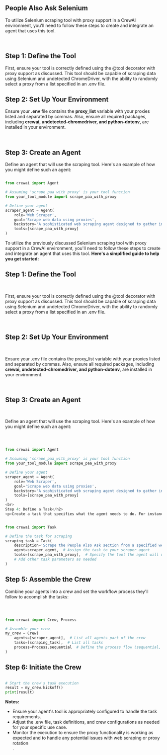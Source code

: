 <h2>People Also Ask Selenium</h2>

<p>To utilize Selenium scraping tool with proxy support in a CrewAI environment, you'll need to follow these steps to create and integrate an agent that uses this tool.</p> 
<br>
<h2><strong>Step 1: Define the Tool</strong></h2>
<p>First, ensure your tool is correctly defined using the @tool decorator with proxy support as discussed. This tool should be capable of scraping data using Selenium and undetected ChromeDriver, with the ability to randomly select a proxy from a list specified in an .env file.</p>
<h2>Step 2: Set Up Your Environment</h2>
<p>Ensure your <strong>.env</strong> file contains the <strong>proxy_list</strong> variable with your proxies listed and separated by commas. Also, ensure all required packages, including <strong>crewai, undetected-chromedriver, and python-dotenv</strong>, are installed in your environment.</p>

<br><h2>Step 3: Create an Agent</h2>
<p>Define an agent that will use the scraping tool. Here's an example of how you might define such an agent:</p>

```python

from crewai import Agent

# Assuming 'scrape_paa_with_proxy' is your tool function
from your_tool_module import scrape_paa_with_proxy

# Define your agent
scraper_agent = Agent(
    role='Web Scraper',
    goal='Scrape web data using proxies',
    backstory='A sophisticated web scraping agent designed to gather information stealthily.',
    tools=[scrape_paa_with_proxy]
)

```
<p>To utilize the previously discussed Selenium scraping tool with proxy support in a CrewAI environment, you'll need to follow these steps to create and integrate an agent that uses this tool. <strong>Here's a simplified guide to help you get started:</strong></p>
<h2>Step 1: Define the Tool</h2>
<br>
<p>First, ensure your tool is correctly defined using the @tool decorator with proxy support as discussed. This tool should be capable of scraping data using Selenium and undetected ChromeDriver, with the ability to randomly select a proxy from a list specified in an .env file.</p>
<br>
<h2>Step 2: Set Up Your Environment</h2>
<br>
<p>Ensure your .env file contains the proxy_list variable with your proxies listed and separated by commas. Also, ensure all required packages, including <strong>crewai, undetected-chromedriver, and python-dotenv,</strong> are installed in your environment.</p>
<br>
<h2>Step 3: Create an Agent</h2>
<br>
    
<p>Define an agent that will use the scraping tool. Here's an example of how you might define such an agent:</p>
<br>

```python

from crewai import Agent

# Assuming 'scrape_paa_with_proxy' is your tool function
from your_tool_module import scrape_paa_with_proxy

# Define your agent
scraper_agent = Agent(
    role='Web Scraper',
    goal='Scrape web data using proxies',
    backstory='A sophisticated web scraping agent designed to gather information stealthily.',
    tools=[scrape_paa_with_proxy]
)
<br>
Step 4: Define a Task</h2>
<p>Create a task that specifies what the agent needs to do. For instance, the task might be to scrape a specific page or data point:</p>

```

```python

from crewai import Task

# Define the task for scraping
scraping_task = Task(
    description='Scrape the People Also Ask section from a specified web page',
    agent=scraper_agent,  # Assign the task to your scraper agent
    tools=[scrape_paa_with_proxy],  # Specify the tool the agent will use
    # Add other task parameters as needed
)

```

<h2>Step 5: Assemble the Crew</h2>
<p>Combine your agents into a crew and set the workflow process they'll follow to accomplish the tasks:</p>

<br>

```python

from crewai import Crew, Process

# Assemble your crew
my_crew = Crew(
    agents=[scraper_agent],  # List all agents part of the crew
    tasks=[scraping_task],  # List all tasks
    process=Process.sequential  # Define the process flow (sequential, hierarchical, etc.)
)

```
<h2>Step 6: Initiate the Crew</h2>

```python

# Start the crew's task execution
result = my_crew.kickoff()
print(result)

```

<p><strong>Notes:</strong>
<ul>
<li>Ensure your agent's tool is appropriately configured to handle the task requirements.</li>
<li>Adjust the .env file, task definitions, and crew configurations as needed for your specific use case.</li>
<li>Monitor the execution to ensure the proxy functionality is working as expected and to handle any potential issues with web scraping or proxy rotation</li>.</p>

